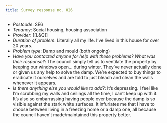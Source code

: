 ```yaml
---
title: Survey response no. 026
---
```


- *Postcode*: SE6  
- *Tenancy*: Social housing, housing association  
- *Provider*: [[L&Q]]  
- *Duration of problem*: Literally all my life. I’ve lived in this house for over 20 years.   
- *Problem type*: Damp and mould (both ongoing)  
- *Have you contacted anyone for help with these problems? What was their response?*: The council simply tell us to ventilate the property by keeping our windows open… during winter. They’ve never actually done or given us any help to solve the damp. We’re expected to buy things to eradicate it ourselves and are told to just bleach and clean the walls whenever it appears.   
- *Is there anything else you would like to add?*: It’s depressing. I feel like I’m scrubbing my walls and ceilings all the time, I can’t keep up with it. It’s also so embarrassing having people over because the damp is so visible against the stark white surfaces. It infuriates me that I have to choose between living in a freezing home or a damp one, all because the council haven’t made/maintained this property better. 